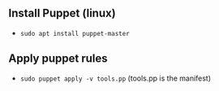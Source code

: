## Install Puppet (linux)
- `sudo apt install puppet-master`

## Apply puppet rules
- `sudo puppet apply -v tools.pp` (tools.pp is the manifest) 
